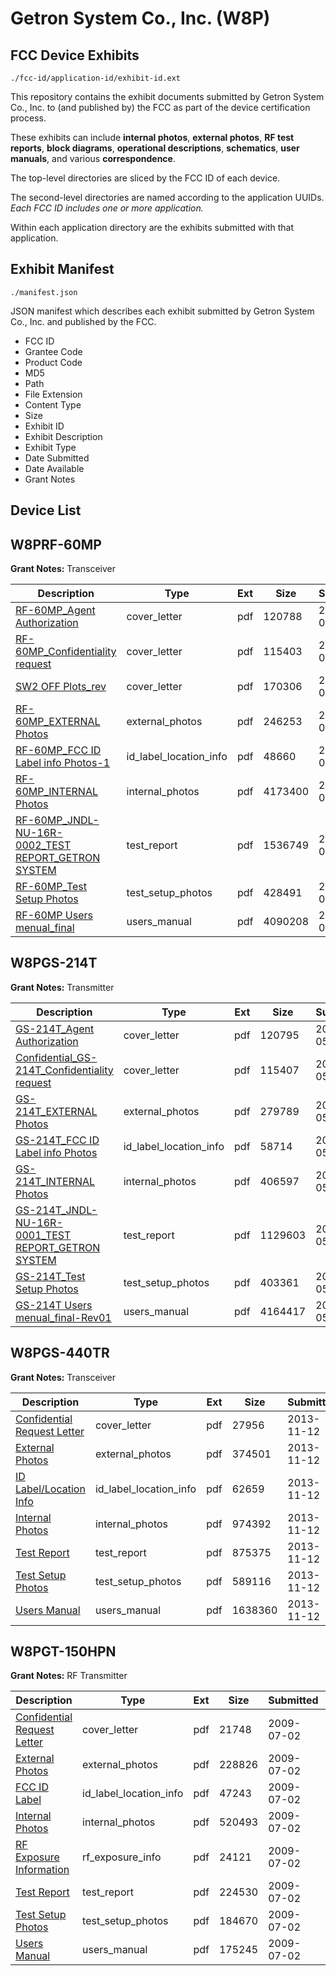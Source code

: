 # Getron System Co., Inc. (W8P)
## FCC Device Exhibits

```
./fcc-id/application-id/exhibit-id.ext
```

This repository contains the exhibit documents submitted by Getron System Co., Inc. to (and published by) the FCC as part of the device certification process.

These exhibits can include **internal photos**, **external photos**, **RF test reports**, **block diagrams**, **operational descriptions**, **schematics**, **user manuals**, and various **correspondence**.

The top-level directories are sliced by the FCC ID of each device.

The second-level directories are named according to the application UUIDs. *Each FCC ID includes one or more application.*

Within each application directory are the exhibits submitted with that application. 

## Exhibit Manifest

```
./manifest.json
```

JSON manifest which describes each exhibit submitted by Getron System Co., Inc. and published by the FCC.

- FCC ID
- Grantee Code
- Product Code
- MD5
- Path
- File Extension
- Content Type
- Size
- Exhibit ID
- Exhibit Description
- Exhibit Type
- Date Submitted
- Date Available
- Grant Notes

## Device List
## W8PRF-60MP
**Grant Notes:** Transceiver

| Description | Type | Ext | Size | Submitted | Available |
| ----------- | ---- | --- | ---- | --------- | --------- |
| [RF-60MP_Agent Authorization](W8PRF-60MP/8ff42700f9d202e80d8f08bbc257fd66/2978827.pdf) | cover_letter | pdf | 120788 | 2016-05-04 | 2016-06-03 |
| [RF-60MP_Confidentiality request](W8PRF-60MP/8ff42700f9d202e80d8f08bbc257fd66/2978828.pdf) | cover_letter | pdf | 115403 | 2016-05-04 | 2016-06-03 |
| [SW2 OFF Plots_rev](W8PRF-60MP/8ff42700f9d202e80d8f08bbc257fd66/3015623.pdf) | cover_letter | pdf | 170306 | 2016-06-02 | 2016-06-03 |
| [RF-60MP_EXTERNAL Photos](W8PRF-60MP/8ff42700f9d202e80d8f08bbc257fd66/2978831.pdf) | external_photos | pdf | 246253 | 2016-05-04 | 2016-06-03 |
| [RF-60MP_FCC ID Label info Photos-1](W8PRF-60MP/8ff42700f9d202e80d8f08bbc257fd66/2978833.pdf) | id_label_location_info | pdf | 48660 | 2016-05-04 | 2016-06-03 |
| [RF-60MP_INTERNAL Photos](W8PRF-60MP/8ff42700f9d202e80d8f08bbc257fd66/2978832.pdf) | internal_photos | pdf | 4173400 | 2016-05-04 | 2016-06-03 |
| [RF-60MP_JNDL-NU-16R-0002_TEST REPORT_GETRON SYSTEM](W8PRF-60MP/8ff42700f9d202e80d8f08bbc257fd66/2978834.pdf) | test_report | pdf | 1536749 | 2016-05-04 | 2016-06-03 |
| [RF-60MP_Test Setup Photos](W8PRF-60MP/8ff42700f9d202e80d8f08bbc257fd66/2978835.pdf) | test_setup_photos | pdf | 428491 | 2016-05-04 | 2016-06-03 |
| [RF-60MP Users menual_final](W8PRF-60MP/8ff42700f9d202e80d8f08bbc257fd66/2996279.pdf) | users_manual | pdf | 4090208 | 2016-05-19 | 2016-06-03 |
## W8PGS-214T
**Grant Notes:** Transmitter

| Description | Type | Ext | Size | Submitted | Available |
| ----------- | ---- | --- | ---- | --------- | --------- |
| [GS-214T_Agent Authorization](W8PGS-214T/f193572cd623c7f84a8eabc5bb66d2f3/2978060.pdf) | cover_letter | pdf | 120795 | 2016-05-03 | 2016-05-19 |
| [Confidential_GS-214T_Confidentiality request](W8PGS-214T/f193572cd623c7f84a8eabc5bb66d2f3/2978061.pdf) | cover_letter | pdf | 115407 | 2016-05-03 | 2016-05-19 |
| [GS-214T_EXTERNAL Photos](W8PGS-214T/f193572cd623c7f84a8eabc5bb66d2f3/2978065.pdf) | external_photos | pdf | 279789 | 2016-05-03 | 2016-05-19 |
| [GS-214T_FCC ID Label info Photos](W8PGS-214T/f193572cd623c7f84a8eabc5bb66d2f3/2978067.pdf) | id_label_location_info | pdf | 58714 | 2016-05-03 | 2016-05-19 |
| [GS-214T_INTERNAL Photos](W8PGS-214T/f193572cd623c7f84a8eabc5bb66d2f3/2978066.pdf) | internal_photos | pdf | 406597 | 2016-05-03 | 2016-05-19 |
| [GS-214T_JNDL-NU-16R-0001_TEST REPORT_GETRON SYSTEM](W8PGS-214T/f193572cd623c7f84a8eabc5bb66d2f3/2978069.pdf) | test_report | pdf | 1129603 | 2016-05-03 | 2016-05-19 |
| [GS-214T_Test Setup Photos](W8PGS-214T/f193572cd623c7f84a8eabc5bb66d2f3/2978070.pdf) | test_setup_photos | pdf | 403361 | 2016-05-03 | 2016-05-19 |
| [GS-214T Users menual_final-Rev01](W8PGS-214T/f193572cd623c7f84a8eabc5bb66d2f3/2994846.pdf) | users_manual | pdf | 4164417 | 2016-05-18 | 2016-05-19 |
## W8PGS-440TR
**Grant Notes:** Transceiver

| Description | Type | Ext | Size | Submitted | Available |
| ----------- | ---- | --- | ---- | --------- | --------- |
| [Confidential Request Letter](W8PGS-440TR/7c8fb1fca26b7fdd762a61f9f49fd573/2117538.pdf) | cover_letter | pdf | 27956 | 2013-11-12 | 2013-11-12 |
| [External Photos](W8PGS-440TR/7c8fb1fca26b7fdd762a61f9f49fd573/2117540.pdf) | external_photos | pdf | 374501 | 2013-11-12 | 2013-11-12 |
| [ID Label/Location Info](W8PGS-440TR/7c8fb1fca26b7fdd762a61f9f49fd573/2117541.pdf) | id_label_location_info | pdf | 62659 | 2013-11-12 | 2013-11-12 |
| [Internal Photos](W8PGS-440TR/7c8fb1fca26b7fdd762a61f9f49fd573/2117542.pdf) | internal_photos | pdf | 974392 | 2013-11-12 | 2013-11-12 |
| [Test Report](W8PGS-440TR/7c8fb1fca26b7fdd762a61f9f49fd573/2117545.pdf) | test_report | pdf | 875375 | 2013-11-12 | 2013-11-12 |
| [Test Setup Photos](W8PGS-440TR/7c8fb1fca26b7fdd762a61f9f49fd573/2117546.pdf) | test_setup_photos | pdf | 589116 | 2013-11-12 | 2013-11-12 |
| [Users Manual](W8PGS-440TR/7c8fb1fca26b7fdd762a61f9f49fd573/2117547.pdf) | users_manual | pdf | 1638360 | 2013-11-12 | 2013-11-12 |
## W8PGT-150HPN
**Grant Notes:** RF Transmitter

| Description | Type | Ext | Size | Submitted | Available |
| ----------- | ---- | --- | ---- | --------- | --------- |
| [Confidential Request Letter](W8PGT-150HPN/f43f8bc227efc11052740a31b55adb22/1133249.pdf) | cover_letter | pdf | 21748 | 2009-07-02 | 2009-07-02 |
| [External Photos](W8PGT-150HPN/f43f8bc227efc11052740a31b55adb22/1133250.pdf) | external_photos | pdf | 228826 | 2009-07-02 | 2009-07-02 |
| [FCC ID Label](W8PGT-150HPN/f43f8bc227efc11052740a31b55adb22/1133251.pdf) | id_label_location_info | pdf | 47243 | 2009-07-02 | 2009-07-02 |
| [Internal Photos](W8PGT-150HPN/f43f8bc227efc11052740a31b55adb22/1133252.pdf) | internal_photos | pdf | 520493 | 2009-07-02 | 2009-07-02 |
| [RF Exposure Information](W8PGT-150HPN/f43f8bc227efc11052740a31b55adb22/1133259.pdf) | rf_exposure_info | pdf | 24121 | 2009-07-02 | 2009-07-02 |
| [Test Report](W8PGT-150HPN/f43f8bc227efc11052740a31b55adb22/1133256.pdf) | test_report | pdf | 224530 | 2009-07-02 | 2009-07-02 |
| [Test Setup Photos](W8PGT-150HPN/f43f8bc227efc11052740a31b55adb22/1133257.pdf) | test_setup_photos | pdf | 184670 | 2009-07-02 | 2009-07-02 |
| [Users Manual](W8PGT-150HPN/f43f8bc227efc11052740a31b55adb22/1133258.pdf) | users_manual | pdf | 175245 | 2009-07-02 | 2009-07-02 |
